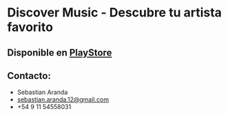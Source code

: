 # Discover Music - Descubre tu artista favorito

## Disponible en [PlayStore](https://play.google.com/store/apps/details?id=com.arandasebastian.appdiscover) 

## Contacto:
* Sebastian Aranda
* sebastian.aranda.12@gmail.com
* +54 9 11 54558031
